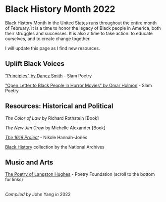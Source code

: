 # Black History Month 2022

Black History Month in the United States runs throughout the entire month of February. It is a time to honor the legacy of Black people in America, both their struggles and successes. It is also a time to take action: to educate ourselves, and to create change together. 

I will update this page as I find new resources. 

## Uplift Black Voices
["Principles" by Danez Smith](https://www.youtube.com/watch?v=w-2EE0NxaQU) - Slam Poetry

["Open Letter to Black People in Horror Movies" by Omar Holmon](https://www.youtube.com/watch?v=A7ddq1S0aoU) - Slam Poetry

## Resources: Historical and Political
*The Color of Law* by Richard Rothstein [Book]

*The New Jim Crow* by Michelle Alexander [Book]

[*The 1619 Project*](https://www.nytimes.com/interactive/2019/08/14/magazine/1619-america-slavery.html) - Nikole Hannah-Jones

[Black History](https://www.archives.gov/research/alic/reference/black-history.html) collection by the National Archives

## Music and Arts
[The Poetry of Langston Hughes](https://www.poetryfoundation.org/poets/langston-hughes) - Poetry Foundation (scroll to the bottom for links)


<br>*Compiled by* John Yang *in* 2022